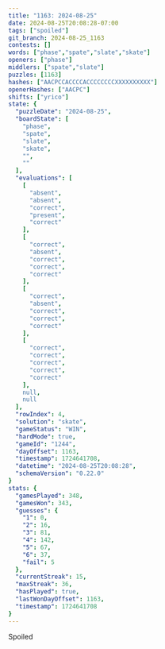 ```yaml
---
title: "1163: 2024-08-25"
date: 2024-08-25T20:08:28-07:00
tags: ["spoiled"]
git_branch: 2024-08-25_1163
contests: []
words: ["phase","spate","slate","skate"]
openers: ["phase"]
middlers: ["spate","slate"]
puzzles: [1163]
hashes: ["AACPCCACCCCACCCCCCCCXXXXXXXXXX"]
openerHashes: ["AACPC"]
shifts: ["yrico"]
state: {
  "puzzleDate": "2024-08-25",
  "boardState": [
    "phase",
    "spate",
    "slate",
    "skate",
    "",
    ""
  ],
  "evaluations": [
    [
      "absent",
      "absent",
      "correct",
      "present",
      "correct"
    ],
    [
      "correct",
      "absent",
      "correct",
      "correct",
      "correct"
    ],
    [
      "correct",
      "absent",
      "correct",
      "correct",
      "correct"
    ],
    [
      "correct",
      "correct",
      "correct",
      "correct",
      "correct"
    ],
    null,
    null
  ],
  "rowIndex": 4,
  "solution": "skate",
  "gameStatus": "WIN",
  "hardMode": true,
  "gameId": "1244",
  "dayOffset": 1163,
  "timestamp": 1724641708,
  "datetime": "2024-08-25T20:08:28",
  "schemaVersion": "0.22.0"
}
stats: {
  "gamesPlayed": 348,
  "gamesWon": 343,
  "guesses": {
    "1": 0,
    "2": 16,
    "3": 81,
    "4": 142,
    "5": 67,
    "6": 37,
    "fail": 5
  },
  "currentStreak": 15,
  "maxStreak": 36,
  "hasPlayed": true,
  "lastWonDayOffset": 1163,
  "timestamp": 1724641708
}
---
```

<!-- more -->
Spoiled
